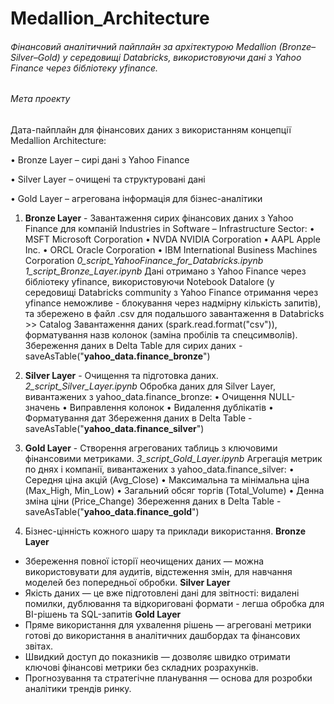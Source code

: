 # Medallion_Architecture

###### Фінансовий аналітичний пайплайн за архітектурою Medallion (Bronze–Silver–Gold) у середовищі Databricks, використовуючи дані з Yahoo Finance через бібліотеку yfinance.

###### Мета проекту
Дата-пайплайн для фінансових даних з використанням концепції Medallion Architecture:

•	Bronze Layer – сирі дані з Yahoo Finance

•	Silver Layer – очищені та структуровані дані

•	Gold Layer – агрегована інформація для бізнес-аналітики

1.	**Bronze Layer** - Завантаження сирих фінансових даних з Yahoo Finance для компаній Industries in Software – Infrastructure Sector:
•	MSFT Microsoft Corporation
•	NVDA NVIDIA Corporation
•	AAPL Apple Inc.
•	ORCL Oracle Corporation
•	IBM International Business Machines Corporation
_0_script_YahooFinance_for_Databricks.ipynb_
_1_script_Bronze_Layer.ipynb_
Дані отримано з Yahoo Finance через бібліотеку yfinance, використовуючи Notebook Datalore (у середовищі Databricks community з Yahoo Finance
отримання через yfinance неможливе - блокування через надмірну кількість запитів), та збережено в файл .csv для подальшого завантаження в
Databricks >> Catalog
Завантаження даних (spark.read.format("csv")), форматування назв колонок (заміна пробілів та спецсимволів).
Збереження даних в Delta Table для сирих даних - saveAsTable("**yahoo_data.finance_bronze**")

2.	**Silver Layer** - Очищення та підготовка даних.
_2_script_Silver_Layer.ipynb_
Обробка даних для Silver Layer, вивантажених з yahoo_data.finance_bronze:
•	Очищення NULL-значень
•	Виправлення колонок
•	Видалення дублікатів
•	Форматування дат
Збереження даних в Delta Table - saveAsTable("**yahoo_data.finance_silver**")

3.	**Gold Layer** - Створення агрегованих таблиць з ключовими фінансовими метриками.
_3_script_Gold_Layer.ipynb_ 
Агрегація метрик по днях і компанії, вивантажених з yahoo_data.finance_silver:
•	Середня ціна акцій (Avg_Close)
•	Максимальна та мінімальна ціна (Max_High, Min_Low)
•	Загальний обсяг торгів (Total_Volume)
•	Денна зміна ціни (Price_Change)
Збереження даних в Delta Table - saveAsTable("**yahoo_data.finance_gold**")
  
4. Бізнес-цінність кожного шару та приклади використання.
**Bronze Layer**
 - Збереження повної історії неочищених даних — можна використовувати для аудитів, відстеження змін, для навчання моделей без попередньої обробки.
**Silver Layer**
 - Якість даних — це вже підготовлені дані для звітності: видалені помилки, дублювання та відкориговані формати - легша обробка для BI-рішень та SQL-запитів
**Gold Layer**
 - Пряме використання для ухвалення рішень — агреговані метрики готові до використання в аналітичних дашбордах та фінансових звітах.
 - Швидкий доступ до показників — дозволяє швидко отримати ключові фінансові метрики без складних розрахунків.
 - Прогнозування та стратегічне планування — основа для розробки аналітики трендів ринку.
